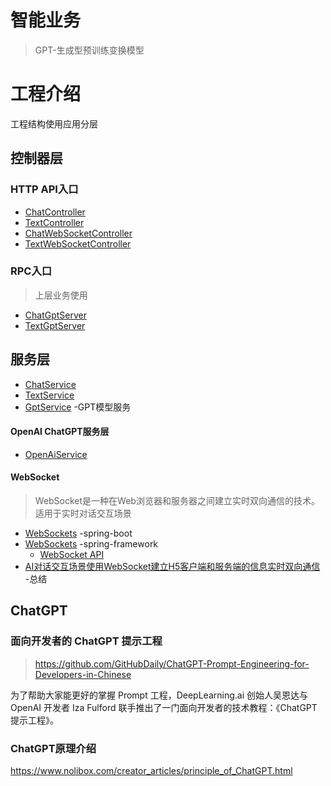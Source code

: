 

智能业务
======
> GPT-生成型预训练变换模型


# 工程介绍
工程结构使用应用分层

## 控制器层
### HTTP API入口
* [ChatController](src/main/java/com/digital/gpt/chat/controller/ChatController.java)
* [TextController](src/main/java/com/digital/gpt/chat/controller/TextController.java)
* [ChatWebSocketController](src/main/java/com/digital/gpt/chat/controller/ChatWebSocketController.java)
* [TextWebSocketController](src/main/java/com/digital/gpt/chat/controller/TextWebSocketController.java)

### RPC入口
> 上层业务使用
* [ChatGptServer](digital-ai-gpt-client/src/main/java/com/digital/gpt/chat/rpc/ChatGptServer.java)
* [TextGptServer](digital-ai-gpt-client/src/main/java/com/digital/gpt/chat/rpc/TextGptServer.java)


## 服务层
* [ChatService](src/main/java/com/digital/gpt/chat/service/ChatService.java)
* [TextService](src/main/java/com/digital/gpt/chat/service/TextService.java)
* [GptService](src/main/java/com/digital/gpt/chat/service/GptService.java) -GPT模型服务

#### OpenAI ChatGPT服务层
* [OpenAiService](src/main/java/com/digital/gpt/chat/openai/OpenAiService.java)

#### WebSocket
> WebSocket是一种在Web浏览器和服务器之间建立实时双向通信的技术。
> 适用于实时对话交互场景
* [WebSockets](https://docs.spring.io/spring-boot/docs/3.1.x/reference/html/messaging.html#messaging.websockets) -spring-boot
* [WebSockets](https://docs.spring.io/spring-framework/docs/5.3.24/reference/html/web.html#websocket) -spring-framework
  * [WebSocket API](https://docs.spring.io/spring-framework/docs/5.3.24/reference/html/web.html#websocket-server)
* [AI对话交互场景使用WebSocket建立H5客户端和服务端的信息实时双向通信](https://blog.csdn.net/shupili141005/article/details/130811504) -总结


## ChatGPT
### 面向开发者的 ChatGPT 提示工程
> https://github.com/GitHubDaily/ChatGPT-Prompt-Engineering-for-Developers-in-Chinese

为了帮助大家能更好的掌握 Prompt 工程，DeepLearning.ai 创始人吴恩达与 OpenAI 开发者 Iza Fulford 联手推出了一门面向开发者的技术教程：《ChatGPT 提示工程》。

### ChatGPT原理介绍
https://www.nolibox.com/creator_articles/principle_of_ChatGPT.html

